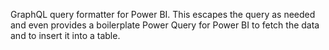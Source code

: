 GraphQL query formatter for Power BI. This escapes the query as needed and even provides a boilerplate Power Query for Power BI to fetch the data and to insert it into a table.
